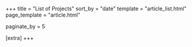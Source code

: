 +++
title = "List of Projects"
sort_by = "date"
template = "article_list.html"
page_template = "article.html"

paginate_by = 5

[extra]
+++